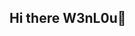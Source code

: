 ## Hi there W3nL0u👋

<!--
**xyy9233/xyy9233** is a ✨ _special_ ✨ repository because its `README.md` (this file) appears on your GitHub profile.

[![Anurag's GitHub stats](https://github-readme-stats.vercel.app/api?username=xyy9233)](https://github.com/anuraghazra/github-readme-stats)
